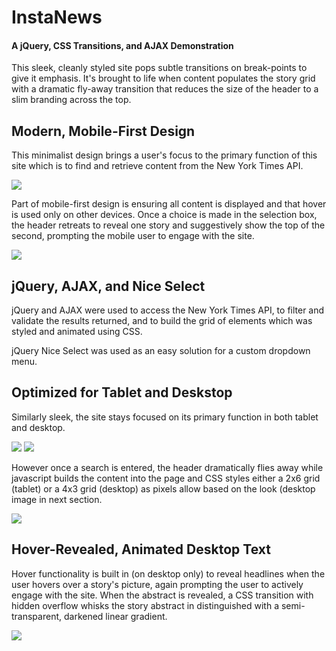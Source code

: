 # InstaNews
#### A jQuery, CSS Transitions, and AJAX Demonstration
This sleek, cleanly styled site pops subtle transitions on break-points to give it emphasis. It's brought to life when content populates the story grid with a dramatic fly-away transition that reduces the size of the header to a slim branding across the top.

## Modern, Mobile-First Design
This minimalist design brings a user's focus to the primary function of this site which is to find and retrieve content from the New York Times API.

<img src="https://raw.githubusercontent.com/victorsalmon/InstaNews/master/readme/mobile.jpg">

Part of mobile-first design is ensuring all content is displayed and that hover is used only on other devices. Once a choice is made in the selection box, the header retreats to reveal one story and suggestively show the top of the second, prompting the mobile user to engage with the site.

<img src="https://raw.githubusercontent.com/victorsalmon/InstaNews/master/readme/mobilePopulated.jpg">

## jQuery, AJAX, and Nice Select 
jQuery and AJAX were used to access the New York Times API, to filter and validate the results returned, and to build the grid of elements which was styled and animated using CSS.

jQuery Nice Select was used as an easy solution for a custom dropdown menu.

## Optimized for Tablet and Deskstop
Similarly sleek, the site stays focused on its primary function in both tablet and desktop.

<img src="https://raw.githubusercontent.com/victorsalmon/InstaNews/master/readme/tablet.jpg">

<img src="https://raw.githubusercontent.com/victorsalmon/InstaNews/master/readme/desktop.jpg">

However once a search is entered, the header dramatically flies away while javascript builds the content into the page and CSS styles either a 2x6 grid (tablet) or a 4x3 grid (desktop) as pixels allow based on the look (desktop image in next section.

<img src="https://raw.githubusercontent.com/victorsalmon/InstaNews/master/readme/tabletPopulated.jpg">

## Hover-Revealed, Animated Desktop Text
Hover functionality is built in (on desktop only) to reveal headlines when the user hovers over a story's picture, again prompting the user to actively engage with the site. When the abstract is revealed, a CSS transition with hidden overflow whisks the story abstract in distinguished with a semi-transparent, darkened linear gradient.

<img src="https://raw.githubusercontent.com/victorsalmon/InstaNews/master/readme/desktopPopulated.jpg">